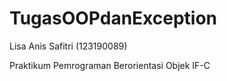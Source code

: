# TugasOOPdanException
Lisa Anis Safitri (123190089)

Praktikum Pemrograman Berorientasi Objek IF-C
